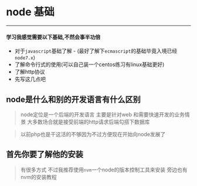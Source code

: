 # node 基础
---

#### 学习我感觉需要以下基础,不然会事半功倍

- 对于`javascript`基础了解 - (最好了解下`ecmascript`的基础毕竟入境已经`node7.x`)
- 了解命令行式的使用(可以自己装一个centos练习有linux基础更好)
- 了解http协议
- 先写这几点吧

## node是什么和别的开发语言有什么区别
> node定位是一个后端的开发语言 主要是针对web 和需要快速开发的业务情景
大多数场合就是接受前端的http请求后端勾搭下数据库

> 以前php也是干这活的不够因为不过方便现在开始向node发展了

## 首先你要了解他的安装
> 有很多方式 不过我推荐使用`nvm`一个node的版本控制工具来安装
旁边也有nvm的安装教程
